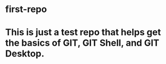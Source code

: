 # first-repo
# This is just a test repo that helps get the basics of GIT, GIT Shell, and GIT Desktop.